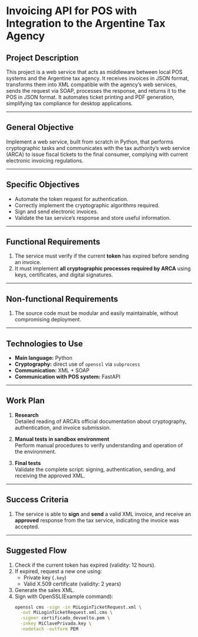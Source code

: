 # Invoicing API for POS with Integration to the Argentine Tax Agency

## Project Description

This project is a web service that acts as middleware between local POS systems and the Argentine tax agency. It receives invoices in JSON format, transforms them into XML compatible with the agency’s web services, sends the request via SOAP, processes the response, and returns it to the POS in JSON format. It automates ticket printing and PDF generation, simplifying tax compliance for desktop applications.

---

## General Objective

Implement a web service, built from scratch in Python, that performs cryptographic tasks and communicates with the tax authority’s web service (ARCA) to issue fiscal tickets to the final consumer, complying with current electronic invoicing regulations.

---

## Specific Objectives

- Automate the token request for authentication.
- Correctly implement the cryptographic algorithms required.
- Sign and send electronic invoices.
- Validate the tax service’s response and store useful information.

---

## Functional Requirements

1. The service must verify if the current **token** has expired before sending an invoice.
2. It must implement **all cryptographic processes required by ARCA** using keys, certificates, and digital signatures.

---

## Non-functional Requirements

1. The source code must be modular and easily maintainable, without compromising deployment.

---

## Technologies to Use

- **Main language:** Python  
- **Cryptography:** direct use of `openssl` via `subprocess`  
- **Communication:** XML + SOAP
- **Communication with POS system:** FastAPI

---

## Work Plan

1. **Research**  
   Detailed reading of ARCA’s official documentation about cryptography, authentication, and invoice submission.

2. **Manual tests in sandbox environment**  
   Perform manual procedures to verify understanding and operation of the environment.

3. **Final tests**  
   Validate the complete script: signing, authentication, sending, and receiving the approved XML.

---

## Success Criteria

1. The service is able to **sign** and **send** a valid XML invoice, and receive an **approved** response from the tax service, indicating the invoice was accepted.

---

## Suggested Flow

1. Check if the current token has expired (validity: 12 hours).  
2. If expired, request a new one using:  
   - Private key (`.key`)  
   - Valid X.509 certificate (validity: 2 years)  
3. Generate the sales XML.  
4. Sign with OpenSSL(Example command):  
   ```bash
   openssl cms -sign -in MiLoginTicketRequest.xml \
     -out MiLoginTicketRequest.xml.cms \
     -signer certificado_devuelto.pem \
     -inkey MiClavePrivada.key \
     -nodetach -outform PEM
